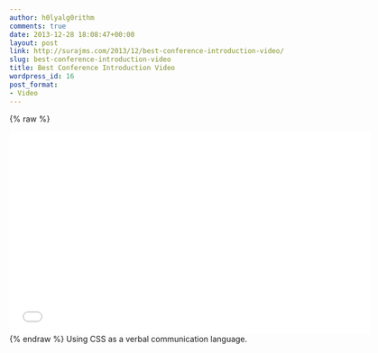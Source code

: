```yaml
---
author: h0lyalg0rithm
comments: true
date: 2013-12-28 18:08:47+00:00
layout: post
link: http://surajms.com/2013/12/best-conference-introduction-video/
slug: best-conference-introduction-video
title: Best Conference Introduction Video
wordpress_id: 16
post_format:
- Video
---
```



{% raw %}
<iframe src="//www.youtube.com/embed/KKM71-YeJp8?feature=player_detailpage" height="360" width="640" allowfullscreen="" frameborder="0"></iframe>
{% endraw %}
Using CSS as a verbal communication language.
